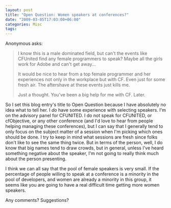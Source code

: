 ```yaml
---
layout: post
title: "Open Question: Women speakers at conferences?"
date: "2009-03-05T17:03:00+06:00"
categories: Misc 
tags: 
---
```


Anonymous asks:

<blockquote>
<p>
I know this is a male dominated field, but can't the events like CFUnited find any female programmers to speak? Maybe all the girls work for Adobe and can't get away...
</p>
<p>
It would be nice to hear from a top female programmer and her
experiences not only in the workplace but with CF. Even just for some fresh air. The aftershave at these events just kills me.
</p>
<p>
Just a thought. You've been a big help for me with CF. Later.
</p>
</blockquote>

So I set this blog entry's title to Open Question because I have absolutely no idea what to tell her. I <i>do</i> have some experience with selecting speakers. I'm on the advisory panel for CFUNITED. I do not speak for CFUNITED, or cfObjective, or any other conference (and I'd love to hear from people helping managing these conferences), but I can say that I generally tend to only focus on the subject matter of a session when I'm picking which ones should be done. I try to keep in mind what sessions are fresh since folks don't like to see the same thing twice. But in terms of the person, well, I do know that big names tend to draw crowds, but in general, unless I've heard something negative about the speaker, I'm not going to really think much about the person presenting. 

I think we can all say that the pool of female speakers is very small. If the percentage of people willing to speak at a conference is a minority in the pool of developers, and women are already a minority in this group, it seems like you are going to have a real difficult time getting more women speakers.

Any comments? Suggestions?